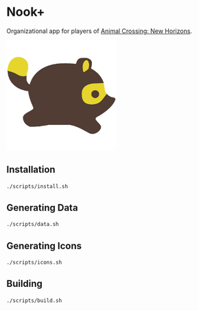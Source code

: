 # Nook+

Organizational app for players of [Animal Crossing: New Horizons](https://animalcrossing.fandom.com/wiki/Animal_Crossing%3A_New_Horizons).

<img src="homescreen.png" alt="Nook Miles+ logo" width="256" height="256" />

## Installation

```sh
./scripts/install.sh
```

## Generating Data

```sh
./scripts/data.sh
```

## Generating Icons

```sh
./scripts/icons.sh
```

## Building

```sh
./scripts/build.sh
```
